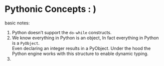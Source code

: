 # Pythonic Concepts : )

basic notes:  
1. Python doesn’t support the `do-while` constructs.
2. We know everything in Python is an object, In fact everything in Python is a `PyObject`.  
   Even declaring an integer results in a PyObject. Under the hood the Python engine works with this structure to enable dynamic typing.  
3. 

